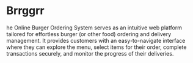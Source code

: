 # Brrggrr
he Online Burger Ordering System serves as an intuitive web platform tailored for effortless burger (or other food) ordering and delivery management. It provides customers with an easy-to-navigate interface where they can explore the menu, select items for their order, complete transactions securely, and monitor the progress of their deliveries.
